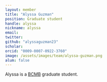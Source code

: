 ```yaml
---
layout: member
title: "Alyssa Guzman"
position: Graduate student
handle: alyssa
nickname: alyssa
email: 
twitter: 
github: "alyssaguzman23"
scholar: 
orcid: "0009-0007-0922-3760"
image: /assets/images/team/alyssa-guzman.png
alum: false
---
```


Alyssa is a [BCMB] graduate student.

[BCMB]: https://bcmb.uchicago.edu/


